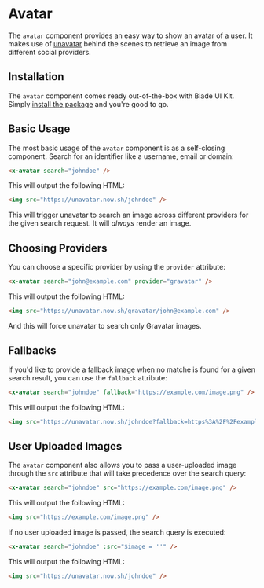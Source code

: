 # Avatar

The `avatar` component provides an easy way to show an avatar of a user. It makes use of [unavatar](https://unavatar.now.sh) behind the scenes to retrieve an image from different social providers. 

## Installation

The `avatar` component comes ready out-of-the-box with Blade UI Kit. Simply [install the package](/docs/{{version}}/installation) and you're good to go.

## Basic Usage

The most basic usage of the `avatar` component is as a self-closing component. Search for an identifier like a username, email or domain:

```html
<x-avatar search="johndoe" />
```

This will output the following HTML:

```html
<img src="https://unavatar.now.sh/johndoe" />
```

This will trigger unavatar to search an image across different providers for the given search request. It will *always* render an image. 

## Choosing Providers

You can choose a specific provider by using the `provider` attribute:

```html
<x-avatar search="john@example.com" provider="gravatar" />
```

This will output the following HTML:

```html
<img src="https://unavatar.now.sh/gravatar/john@example.com" />
```

And this will force unavatar to search only Gravatar images.

## Fallbacks

If you'd like to provide a fallback image when no matche is found for a given search result, you can use the `fallback` attribute:

```html
<x-avatar search="johndoe" fallback="https://example.com/image.png" />
```

This will output the following HTML:

```html
<img src="https://unavatar.now.sh/johndoe?fallback=https%3A%2F%2Fexample.com%2Fimage.png" />
```

## User Uploaded Images

The `avatar` component also allows you to pass a user-uploaded image through the `src` attribute that will take precedence over the search query:

```html
<x-avatar search="johndoe" src="https://example.com/image.png" />
```

This will output the following HTML:

```html
<img src="https://example.com/image.png" />
```

If no user uploaded image is passed, the search query is executed:

```html
<x-avatar search="johndoe" :src="$image = ''" />
```

This will output the following HTML:

```html
<img src="https://unavatar.now.sh/johndoe" />
```
